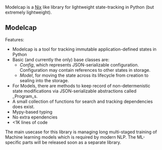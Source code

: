 Modelcap is a [Nix](http://nixos.org/nix) like library for lightweight
state-tracking in Python (but extremely lightweight).

Modelcap
--------

Features:

* Modelcap is a tool for tracking immutable application-defined states in Python
* Basic (and currently the only) base classes are:
  - _Config_, which represents JSON-serializable configuration. Configuration
    may contain references to other states in storage.
  - _Model_, for moving the state across its lifecycle from creation to
    sealing into the storage.
* For Models, there are methods to keep record of non-determenistic state
  modifications via JSON-serializable abstractions called _Program_s.
* A small collection of functions for search and tracking dependencies does
  exist.
* Mypy-based typing
* No extra ependencies
* <1K lines of code

The main usecase for this library is managing long multi-staged training of Machine
learning models which is required by modern NLP. The ML-specific parts will be
released soon as a separate library.
